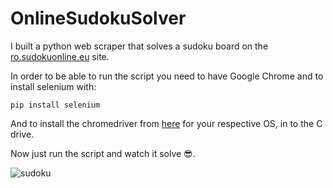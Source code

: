 # OnlineSudokuSolver
I built a python web scraper that solves a sudoku board on the [ro.sudokuonline.eu](http://ro.sudokuonline.eu/) site.

In order to be able to run the script you need to have Google Chrome and to install selenium with: 
```
pip install selenium
```

And to install the chromedriver from [here](https://googlechromelabs.github.io/chrome-for-testing/#stable) for your respective OS, in to the C drive.

Now just run the script and watch it solve 😎.

![sudoku](https://github.com/Radu-Antonio/OnlineSudokuSolver/assets/93879460/2b43b741-6127-4cae-abc3-e99f4caacd25)
